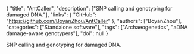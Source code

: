 {
  "title": "AntCaller",
  "description": ["SNP calling and genotyping for damaged DNA."],
  "links": {
    "GitHub": "https://github.com/BoyanZhou/AntCaller"
  },
  "authors": ["BoyanZhou"],
  "categories": ["Standalone software"],
  "tags": ["Archaeogenetics", "aDNA damage-aware genotypers"],
  "doi": null
}

<!-- Generated by csv2md.R – do not edit by hand -->

SNP calling and genotyping for damaged DNA.